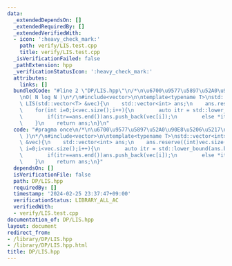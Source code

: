 ```yaml
---
data:
  _extendedDependsOn: []
  _extendedRequiredBy: []
  _extendedVerifiedWith:
  - icon: ':heavy_check_mark:'
    path: verify/LIS.test.cpp
    title: verify/LIS.test.cpp
  _isVerificationFailed: false
  _pathExtension: hpp
  _verificationStatusIcon: ':heavy_check_mark:'
  attributes:
    links: []
  bundledCode: "#line 2 \"DP/LIS.hpp\"\n/*\n\u6700\u9577\u5897\u52A0\u90E8\u5206\u5217\
    \nO( N log N )\n*/\n#include<vector>\n\ntemplate<typename T>\nstd::vector<int>\
    \ LIS(std::vector<T> &vec){\n    std::vector<int> ans;\n    ans.reserve((int)vec.size());\n\
    \    for(int i=0;i<vec.size();i++){\n        auto itr = std::lower_bound(ans.begin(),ans.end(),vec[i]);\n\
    \        if(itr==ans.end())ans.push_back(vec[i]);\n        else *itr=vec[i];\n\
    \    }\n    return ans;\n}\n"
  code: "#pragma once\n/*\n\u6700\u9577\u5897\u52A0\u90E8\u5206\u5217\nO( N log N\
    \ )\n*/\n#include<vector>\n\ntemplate<typename T>\nstd::vector<int> LIS(std::vector<T>\
    \ &vec){\n    std::vector<int> ans;\n    ans.reserve((int)vec.size());\n    for(int\
    \ i=0;i<vec.size();i++){\n        auto itr = std::lower_bound(ans.begin(),ans.end(),vec[i]);\n\
    \        if(itr==ans.end())ans.push_back(vec[i]);\n        else *itr=vec[i];\n\
    \    }\n    return ans;\n}"
  dependsOn: []
  isVerificationFile: false
  path: DP/LIS.hpp
  requiredBy: []
  timestamp: '2024-02-25 23:37:47+09:00'
  verificationStatus: LIBRARY_ALL_AC
  verifiedWith:
  - verify/LIS.test.cpp
documentation_of: DP/LIS.hpp
layout: document
redirect_from:
- /library/DP/LIS.hpp
- /library/DP/LIS.hpp.html
title: DP/LIS.hpp
---
```

